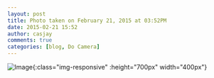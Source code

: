 ```yaml
---
layout: post
title: Photo taken on February 21, 2015 at 03:52PM
date: 2015-02-21 15:52
author: casjay
comments: true
categories: [blog, Do Camera]
---
```


![Image](https://locker.ifttt.com/f/f1cba05d-57d5-424a-aaee-41fda8d4cf67.jpg){:class="img-responsive" :height="700px" width="400px"}
